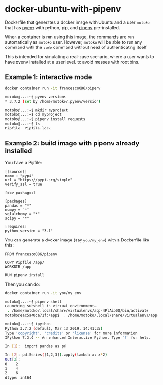 # docker-ubuntu-with-pipenv

Dockerfile that generates a docker image with Ubuntu and a user `motoko` that has [pyenv](https://github.com/pyenv/pyenv) with python, pip, and [pipenv](https://pipenv.readthedocs.io/en/latest/) pre-installed.

When a container is run using this image, the commands are run automatically as `motoko` user.
However, `motoko` will be able to run any command with the `sudo` command without need of authenticating itself.

This is intended for simulating a real-case scenario, where a user wants to have pyenv installed at a user level, to avoid messes with root bins.



## Example 1: interactive mode

```bash
docker container run -it francesco086/pipenv

motoko@...:~$ pyenv versions
* 3.7.2 (set by /home/motoko/.pyenv/version)

motoko@...:~$ mkdir myproject
motoko@...:~$ cd myproject
motoko@...:~$ pipenv install requests
motoko@...:~$ ls
Pipfile  Pipfile.lock
```


## Example 2: build image with pipenv already installed

You have a Pipfile:

```
[[source]]
name = "pypi"
url = "https://pypi.org/simple"
verify_ssl = true

[dev-packages]

[packages]
pandas = "*"
numpy = "*"
sqlalchemy = "*"
scipy = "*"

[requires]
python_version = "3.7"
```

You can generate a docker image (say `you/my_env`) with a Dockerfile like this:

```
FROM francesco086/pipenv

COPY Pipfile /app/
WORKDIR /app

RUN pipenv install
```

Then you can do:
```bash
docker container run -it you/my_env

motoko@...:~$ pipenv shell
Launching subshell in virtual environment…
 . /home/motoko/.local/share/virtualenvs/app-4PlAip0Q/bin/activate
motoko@eac5a40ca71f:/app$  . /home/motoko/.local/share/virtualenvs/app-4PlAip0Q/bin/activate

motoko@...:~$ ipython
Python 3.7.2 (default, Mar 13 2019, 14:41:35) 
Type 'copyright', 'credits' or 'license' for more information
IPython 7.3.0 -- An enhanced Interactive Python. Type '?' for help.

In [1]:  import pandas as pd

In [2]: pd.Series([1,2,3]).apply(lambda x: x*2)                                                                                                                                               
Out[2]: 
0    2
1    4
2    6
dtype: int64
```